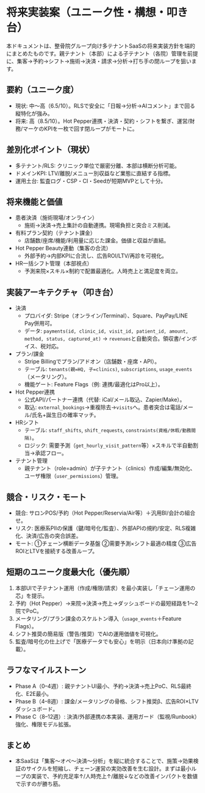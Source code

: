 # 将来実装案（ユニーク性・構想・叩き台）

本ドキュメントは、整骨院グループ向け多テナントSaaSの将来実装方針を端的にまとめたものです。親テナント（本部）による子テナント（各院）管理を前提に、集客→予約→シフト→施術→決済・請求→分析→打ち手の閉ループを狙います。

## 要約（ユニーク度）
- 現状: 中〜高（6.5/10）。RLSで安全に「日報→分析→AIコメント」まで回る縦特化が強み。
- 将来: 高（8.5/10）。Hot Pepper連携・決済・契約・シフトを繋ぎ、運営/財務/マーケのKPIを一枚で回す閉ループがモートに。

## 差別化ポイント（現状）
- 多テナント/RLS: クリニック単位で厳密分離、本部は横断分析可能。
- ドメインKPI: LTV/離脱/メニュー別収益など業態に直結する指標。
- 運用土台: 監査ログ・CSP・CI・Seedが短期MVPとして十分。

## 将来機能と価値
- 患者決済（施術現場/オンライン）
  - 施術→決済→売上集計の自動連携。現場負担と突合ミス削減。
- 有料プラン契約（テナント課金）
  - 店舗数/座席/機能/利用量に応じた課金。価値と収益が直結。
- Hot Pepper Beauty連動（集客の合流）
  - 外部予約→内部KPIに合流し、広告ROI/LTV/再診を可視化。
- HR一括シフト管理（本部視点）
  - 予測来院×スキル×制約で配置最適化。人時売上と満足度を両立。

## 実装アーキテクチャ（叩き台）
- 決済
  - プロバイダ: Stripe（オンライン/Terminal）、Square、PayPay/LINE Pay併用可。
  - データ: `payments(id, clinic_id, visit_id, patient_id, amount, method, status, captured_at)` → `revenues`と自動突合。領収書/インボイス、税対応。
- プラン/課金
  - Stripe Billingでプラン/アドオン（店舗数・座席・API）。
  - テーブル: `tenants(親=HQ, 子=clinics)`, `subscriptions`, `usage_events`（メータリング）。
  - 機能ゲート: Feature Flags（例: 連携/最適化はPro以上）。
- Hot Pepper連携
  - 公式API/パートナー連携（代替: iCal/メール取込、Zapier/Make）。
  - 取込: `external_bookings`→重複除去→`visits`へ。患者突合は電話/メール/氏名+誕生日の確率マッチ。
- HRシフト
  - テーブル: `staff_shifts`, `shift_requests`, `constraints(資格/休暇/勤務間隔)`。
  - ロジック: 需要予測（`get_hourly_visit_pattern`等）×スキルで半自動割当→承認フロー。
- テナント管理
  - 親テナント（role=admin）が子テナント（clinics）作成/編集/無効化、ユーザ権限（`user_permissions`）管理。

## 競合・リスク・モート
- 競合: サロンPOS/予約（Hot Pepper/Reservia/Air等）＋汎用BI/会計の組合せ。
- リスク: 医療系PIIの保護（鍵/暗号化/監査）、外部APIの規約/安定、RLS複雑化、決済/広告の突合誤差。
- モート: ①チェーン横断データ基盤 ②需要予測×シフト最適の精度 ③広告ROIとLTVを接続する改善ループ。

## 短期のユニーク度最大化（優先順）
1) 本部UIで子テナント運用（作成/権限/請求）を最小実装し「チェーン運用の芯」を提示。
2) 予約（Hot Pepper）→来院→決済→売上→ダッシュボードの最短経路を1〜2院でPoC。
3) メータリング/プラン課金のスケルトン導入（`usage_events`＋Feature Flags）。
4) シフト推奨の簡易版（警告/推奨）でAIの運用価値を可視化。
5) 監査/暗号化の仕上げで「医療データでも安心」を明示（日本向け準拠の記載）。

## ラフなマイルストーン
- Phase A（0–4週）: 親テナントUI最小、予約→決済→売上PoC、RLS最終化、E2E最小。
- Phase B（4–8週）: 課金/メータリングの骨格、シフト推奨β、広告ROI×LTVダッシュボード。
- Phase C（8–12週）: 決済/外部連携の本実装、運用ガード（監視/Runbook）強化、権限モデル拡張。

## まとめ
- 本SaaSは「集客〜オペ〜決済〜分析」を縦に統合することで、施策→効果検証のサイクルを短縮し、チェーン運営の実効改善を生む設計。まずは最小ループの実装で、予約充足率↑/人時売上↑/離脱↓などの改善インパクトを数値で示すのが勝ち筋。
